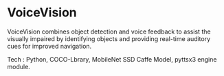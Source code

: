 # VoiceVision
VoiceVision combines object detection and voice feedback to assist the visually impaired by identifying
objects and providing real-time auditory cues for improved navigation.


Tech : Python, COCO-Lbrary, MobileNet SSD Caffe Model, pyttsx3 engine module.

